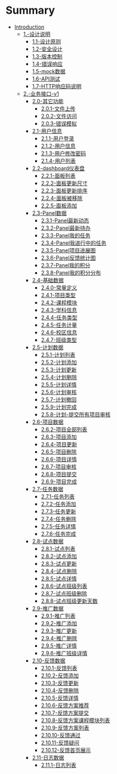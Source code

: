 # Summary

* [Introduction](README.md)
    * [1.-设计说明]()
        * [1.1-设计原则](1.-设计说明/1.1-设计原则.md)
        * [1.2-安全设计](1.-设计说明/1.2-安全设计.md)
        * [1.3-版本控制](1.-设计说明/1.3-版本控制.md)
        * [1.4-错误响应](1.-设计说明/1.4-错误响应.md)
        * [1.5-mock数据](1.-设计说明/1.5-mock数据.md)
        * [1.6-API测试](1.-设计说明/1.6-API测试.md)
        * [1.7-HTTP响应码说明](1.-设计说明/1.7-HTTP响应码说明.md)
    * [2.-业务接口-v1]()
        * [2.0-其它功能]()
            * [2.0.1-文件上传](2.-业务接口-v1/2.0-其它功能/2.0.1-文件上传.md)
            * [2.0.2-文件访问](2.-业务接口-v1/2.0-其它功能/2.0.2-文件访问.md)
            * [2.0.3-错误模拟](2.-业务接口-v1/2.0-其它功能/2.0.3-错误模拟.md)
        * [2.1-用户信息]()
            * [2.1.1-用户登录](2.-业务接口-v1/2.1-用户信息/2.1.1-用户登录.md)
            * [2.1.2-用户信息](2.-业务接口-v1/2.1-用户信息/2.1.2-用户信息.md)
            * [2.1.3-用户修改密码](2.-业务接口-v1/2.1-用户信息/2.1.3-用户修改密码.md)
            * [2.1.4-用户列表](2.-业务接口-v1/2.1-用户信息/2.1.4-用户列表.md)
        * [2.2-dashboard仪表盘]()
            * [2.2.1-面板列表](2.-业务接口-v1/2.2-dashboard仪表盘/2.2.1-面板列表.md)
            * [2.2.2-面板更新尺寸](2.-业务接口-v1/2.2-dashboard仪表盘/2.2.2-面板更新尺寸.md)
            * [2.2.3-面板更新排序](2.-业务接口-v1/2.2-dashboard仪表盘/2.2.3-面板更新排序.md)
            * [2.2.4-面板被移除](2.-业务接口-v1/2.2-dashboard仪表盘/2.2.4-面板被移除.md)
            * [2.2.5-面板添加](2.-业务接口-v1/2.2-dashboard仪表盘/2.2.5-面板添加.md)
        * [2.3-Panel数据]()
            * [2.3.1-Panel最新动态](2.-业务接口-v1/2.3-Panel数据/2.3.1-Panel最新动态.md)
            * [2.3.2-Panel最新待办](2.-业务接口-v1/2.3-Panel数据/2.3.2-Panel最新待办.md)
            * [2.3.3-Panel我的任务](2.-业务接口-v1/2.3-Panel数据/2.3.3-Panel我的任务.md)
            * [2.3.4-Panel我进行中的任务](2.-业务接口-v1/2.3-Panel数据/2.3.4-Panel我进行中的任务.md)
            * [2.3.5-Panel项目进展图](2.-业务接口-v1/2.3-Panel数据/2.3.5-Panel项目进展图.md)
            * [2.3.6-Panel反馈统计图](2.-业务接口-v1/2.3-Panel数据/2.3.6-Panel反馈统计图.md)
            * [2.3.7-Panel我的积分](2.-业务接口-v1/2.3-Panel数据/2.3.7-Panel我的积分.md)
            * [2.3.8-Panel我的积分分布](2.-业务接口-v1/2.3-Panel数据/2.3.8-Panel我的积分分布.md)
        * [2.4-基础数据]()
            * [2.4.0-常量定义](2.-业务接口-v1/2.4-基础数据/2.4.0-常量定义.md)
            * [2.4.1-项目类型](2.-业务接口-v1/2.4-基础数据/2.4.1-项目类型.md)
            * [2.4.2-课程模块](2.-业务接口-v1/2.4-基础数据/2.4.2-课程模块.md)
            * [2.4.3-学科信息](2.-业务接口-v1/2.4-基础数据/2.4.3-学科信息.md)
            * [2.4.4-任务类型](2.-业务接口-v1/2.4-基础数据/2.4.4-任务类型.md)
            * [2.4.5-任务计量](2.-业务接口-v1/2.4-基础数据/2.4.5-任务计量.md)
            * [2.4.6-校区信息](2.-业务接口-v1/2.4-基础数据/2.4.6-校区信息.md)
            * [2.4.7-班级类型](2.-业务接口-v1/2.4-基础数据/2.4.7-班级类型.md)
        * [2.5-计划数据]()
            * [2.5.1-计划列表](2.-业务接口-v1/2.5-计划数据/2.5.1-计划列表.md)
            * [2.5.2-计划添加](2.-业务接口-v1/2.5-计划数据/2.5.2-计划添加.md)
            * [2.5.3-计划更新](2.-业务接口-v1/2.5-计划数据/2.5.3-计划更新.md)
            * [2.5.4-计划删除](2.-业务接口-v1/2.5-计划数据/2.5.4-计划删除.md)
            * [2.5.5-计划详情](2.-业务接口-v1/2.5-计划数据/2.5.5-计划详情.md)
            * [2.5.6-计划审核](2.-业务接口-v1/2.5-计划数据/2.5.6-计划审核.md)
            * [2.5.7-计划撤回](2.-业务接口-v1/2.5-计划数据/2.5.7-计划撤回.md)
            * [2.5.9-计划完成](2.-业务接口-v1/2.5-计划数据/2.5.9-计划完成.md)
            * [2.5.8-计划-提交所有项目审核](2.-业务接口-v1/2.5-计划数据/2.5.8-计划-提交所有项目审核.md)
        * [2.6-项目数据]()
            * [2.6.2-项目全部列表](2.-业务接口-v1/2.6-项目数据/2.6.2-项目全部列表.md)
            * [2.6.3-项目添加](2.-业务接口-v1/2.6-项目数据/2.6.3-项目添加.md)
            * [2.6.4-项目更新](2.-业务接口-v1/2.6-项目数据/2.6.4-项目更新.md)
            * [2.6.5-项目删除](2.-业务接口-v1/2.6-项目数据/2.6.5-项目删除.md)
            * [2.6.6-项目详情](2.-业务接口-v1/2.6-项目数据/2.6.6-项目详情.md)
            * [2.6.7-项目审核](2.-业务接口-v1/2.6-项目数据/2.6.7-项目审核.md)
            * [2.6.8-项目提交](2.-业务接口-v1/2.6-项目数据/2.6.8-项目提交.md)
            * [2.6.9-项目完成](2.-业务接口-v1/2.6-项目数据/2.6.9-项目完成.md)
        * [2.7-任务数据]()
            * [2.7.1-任务列表](2.-业务接口-v1/2.7-任务数据/2.7.1-任务列表.md)
            * [2.7.2-任务添加](2.-业务接口-v1/2.7-任务数据/2.7.2-任务添加.md)
            * [2.7.3-任务更新](2.-业务接口-v1/2.7-任务数据/2.7.3-任务更新.md)
            * [2.7.4-任务删除](2.-业务接口-v1/2.7-任务数据/2.7.4-任务删除.md)
            * [2.7.5-任务详情](2.-业务接口-v1/2.7-任务数据/2.7.5-任务详情.md)
            * [2.7.6-任务完成](2.-业务接口-v1/2.7-任务数据/2.7.6-任务完成.md)
        * [2.8-试点数据]()
            * [2.8.1-试点列表](2.-业务接口-v1/2.8-试点数据/2.8.1-试点列表.md)
            * [2.8.2-试点添加](2.-业务接口-v1/2.8-试点数据/2.8.2-试点添加.md)
            * [2.8.3-试点更新](2.-业务接口-v1/2.8-试点数据/2.8.3-试点更新.md)
            * [2.8.4-试点删除](2.-业务接口-v1/2.8-试点数据/2.8.4-试点删除.md)
            * [2.8.5-试点详情](2.-业务接口-v1/2.8-试点数据/2.8.5-试点详情.md)
            * [2.8.6-试点班级列表](2.-业务接口-v1/2.8-试点数据/2.8.6-试点班级列表.md)
            * [2.8.7-试点班级删除](2.-业务接口-v1/2.8-试点数据/2.8.7-试点班级删除.md)
            * [2.8.8-试点班级更新天数](2.-业务接口-v1/2.8-试点数据/2.8.8-试点班级更新天数.md)
        * [2.9-推广数据]()
            * [2.9.1-推广列表](2.-业务接口-v1/2.9-推广数据/2.9.1-推广列表.md)
            * [2.9.2-推广添加](2.-业务接口-v1/2.9-推广数据/2.9.2-推广添加.md)
            * [2.9.3-推广更新](2.-业务接口-v1/2.9-推广数据/2.9.3-推广更新.md)
            * [2.9.4-推广删除](2.-业务接口-v1/2.9-推广数据/2.9.4-推广删除.md)
            * [2.9.5-推广详情](2.-业务接口-v1/2.9-推广数据/2.9.5-推广详情.md)
            * [2.9.6-推广班级详情](2.-业务接口-v1/2.9-推广数据/2.9.6-推广班级详情.md)
        * [2.10-反馈数据]()
            * [2.10.1-反馈列表](2.-业务接口-v1/2.10-反馈数据/2.10.1-反馈列表.md)
            * [2.10.2-反馈添加](2.-业务接口-v1/2.10-反馈数据/2.10.2-反馈添加.md)
            * [2.10.3-反馈更新](2.-业务接口-v1/2.10-反馈数据/2.10.3-反馈更新.md)
            * [2.10.4-反馈删除](2.-业务接口-v1/2.10-反馈数据/2.10.4-反馈删除.md)
            * [2.10.5-反馈详情](2.-业务接口-v1/2.10-反馈数据/2.10.5-反馈详情.md)
            * [2.10.6-反馈方案推荐](2.-业务接口-v1/2.10-反馈数据/2.10.6-反馈方案推荐.md)
            * [2.10.7-反馈方案提交](2.-业务接口-v1/2.10-反馈数据/2.10.7-反馈方案提交.md)
            * [2.10.8-反馈方案课程模块列表](2.-业务接口-v1/2.10-反馈数据/2.10.8-反馈方案课程模块列表.md)
            * [2.10.9-反馈方案列表](2.-业务接口-v1/2.10-反馈数据/2.10.9-反馈方案列表.md)
            * [2.10.10-反馈通过](2.-业务接口-v1/2.10-反馈数据/2.10.10-反馈通过.md)
            * [2.10.11-反馈疑问](2.-业务接口-v1/2.10-反馈数据/2.10.11-反馈疑问.md)
            * [2.10.12-反馈首页展示](2.-业务接口-v1/2.10-反馈数据/2.10.12-反馈首页展示.md)
        * [2.11-日志数据]()
            * [2.11.1-日志列表](2.-业务接口-v1/2.11-日志数据/2.11.1-日志列表.md)
